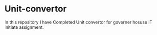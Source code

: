 # Unit-convertor
In this repository I have Completed Unit convertor for governer hosuse IT initiate assignment.
